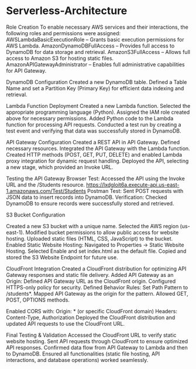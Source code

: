 # Serverless-Architecture

Role Creation
To enable necessary AWS services and their interactions, the following roles and permissions were assigned:
AWSLambdaBasicExecutionRole – Grants basic execution permissions for AWS Lambda.
AmazonDynamoDBFullAccess – Provides full access to DynamoDB for data storage and retrieval.
AmazonS3FullAccess – Allows full access to Amazon S3 for hosting static files.
AmazonAPIGatewayAdministrator – Enables full administrative capabilities for API Gateway.

DynamoDB Configuration
Created a new DynamoDB table.
Defined a Table Name and set a Partition Key (Primary Key) for efficient data indexing and retrieval.

Lambda Function Deployment
Created a new Lambda function.
Selected the appropriate programming language (Python).
Assigned the IAM role created above for necessary permissions.
Added Python code to the Lambda function for processing API requests.
Conducted a test run by creating a test event and verifying that data was successfully stored in DynamoDB.

API Gateway Configuration
Created a REST API in API Gateway.
Defined necessary resources.
Integrated the API Gateway with the Lambda function.
Created HTTP methods (POST, GET, PUT, DELETE) and enabled Lambda proxy integration for dynamic request handling.
Deployed the API, selecting a new stage, which provided an Invoke URL.

Testing the API Gateway
Browser Test: Accessed the API using the Invoke URL and the /Students resource.
https://lxdgloit6a.execute-api.us-east-1.amazonaws.com/Test/Students
Postman Test: Sent POST requests with JSON data to insert records into DynamoDB.
Verification: Checked DynamoDB to ensure records were successfully stored and retrieved.

S3 Bucket Configuration

Created a new S3 bucket with a unique name.
Selected the AWS region (us-east-1).
Modified bucket permissions to allow public access for website hosting.
Uploaded static files (HTML, CSS, JavaScript) to the bucket.
Enabled Static Website Hosting:
Navigated to Properties → Static Website Hosting.
Selected Enable and set index.html as the default file.
Copied and stored the S3 Website Endpoint for future use.

CloudFront Integration
Created a CloudFront distribution for optimizing API Gateway responses and static file delivery.
Added API Gateway as an Origin:
Defined API Gateway URL as the CloudFront origin.
Configured HTTPS-only policy for security.
Defined Behavior Rules:
Set Path Pattern to /students*.
Mapped API Gateway as the origin for the pattern.
Allowed GET, POST, OPTIONS methods.

Enabled CORS with:
Origin: * (or specific CloudFront domain)
Headers: Content-Type, Authorization
Deployed the CloudFront distribution and updated API requests to use the CloudFront URL.

Final Testing & Validation
Accessed the CloudFront URL to verify static website hosting.
Sent API requests through CloudFront to ensure optimized API responses.
Confirmed data flow from API Gateway to Lambda and then to DynamoDB.
Ensured all functionalities (static file hosting, API interactions, and database operations) worked seamlessly.
